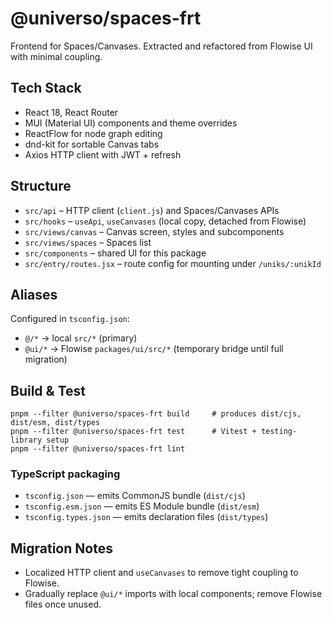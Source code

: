 # @universo/spaces-frt

Frontend for Spaces/Canvases. Extracted and refactored from Flowise UI with minimal coupling.

## Tech Stack
- React 18, React Router
- MUI (Material UI) components and theme overrides
- ReactFlow for node graph editing
- dnd-kit for sortable Canvas tabs
- Axios HTTP client with JWT + refresh

## Structure
- `src/api` – HTTP client (`client.js`) and Spaces/Canvases APIs
- `src/hooks` – `useApi`, `useCanvases` (local copy, detached from Flowise)
- `src/views/canvas` – Canvas screen, styles and subcomponents
- `src/views/spaces` – Spaces list
- `src/components` – shared UI for this package
- `src/entry/routes.jsx` – route config for mounting under `/uniks/:unikId`

## Aliases
Configured in `tsconfig.json`:
- `@/*` → local `src/*` (primary)
- `@ui/*` → Flowise `packages/ui/src/*` (temporary bridge until full migration)

## Build & Test
```
pnpm --filter @universo/spaces-frt build     # produces dist/cjs, dist/esm, dist/types
pnpm --filter @universo/spaces-frt test      # Vitest + testing-library setup
pnpm --filter @universo/spaces-frt lint
```

### TypeScript packaging
- `tsconfig.json` — emits CommonJS bundle (`dist/cjs`)
- `tsconfig.esm.json` — emits ES Module bundle (`dist/esm`)
- `tsconfig.types.json` — emits declaration files (`dist/types`)

## Migration Notes
- Localized HTTP client and `useCanvases` to remove tight coupling to Flowise.
- Gradually replace `@ui/*` imports with local components; remove Flowise files once unused.

